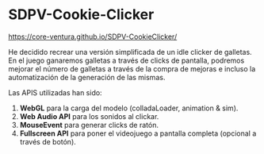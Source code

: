 # SDPV-Cookie-Clicker

https://core-ventura.github.io/SDPV-CookieClicker/

He decidido recrear una versión simplificada de un idle clicker de galletas. En el juego ganaremos galletas a través de clicks de pantalla, podremos mejorar el número de galletas a través de la compra de mejoras e incluso la automatización de la generación de las mismas.

Las APIS utilizadas han sido:
1. **WebGL** para la carga del modelo (colladaLoader, animation & sim).
2. **Web Audio API** para los sonidos al clickar.
3. **MouseEvent** para generar clicks de ratón.
4. **Fullscreen API** para poner el videojuego a pantalla completa (opcional a través de botón).
